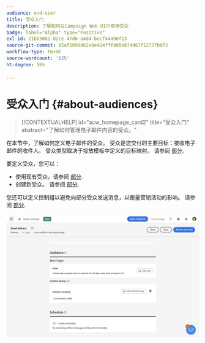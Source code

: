 ```yaml
---
audience: end-user
title: 受众入门
description: 了解如何在Campaign Web UI中使用受众
badge: label="Alpha" type="Positive"
exl-id: 21bb5082-82ce-47d6-a4d4-becf44490f13
source-git-commit: b5af5099d62e0e424fffdd8eb74d67f12777b0f2
workflow-type: tm+mt
source-wordcount: '125'
ht-degree: 16%

---
```



# 受众入门 {#about-audiences}

>[!CONTEXTUALHELP]
>id="acw_homepage_card2"
>title="受众入门"
>abstract="了解如何管理电子邮件内容的受众。"

<!--
Audience only created for the delivery, not available later-->


<!--
Three ways:
* existing audience

Campaign or AEP Audiences

* create new on the fly

query like AEP segment builder (same component with campaign data)

* import from file

show use case with a new audience creation (or import from file?)

control groups like acc: exract, random, based on attribute
-->

在本节中，了解如何定义电子邮件的受众。 受众是您交付的主要目标：接收电子邮件的收件人。 受众类型取决于投放模板中定义的目标映射。 请参阅 [部分](../email/create-email.md).

要定义受众，您可以：

* 使用现有受众，请参阅 [部分](add-audience.md).
* 创建新受众。 请参阅 [部分](segment-builder.md).

您还可以定义控制组以避免向部分受众发送消息，以衡量营销活动的影响。 请参阅 [部分](control-group.md).

![](assets/about-audience.png)
